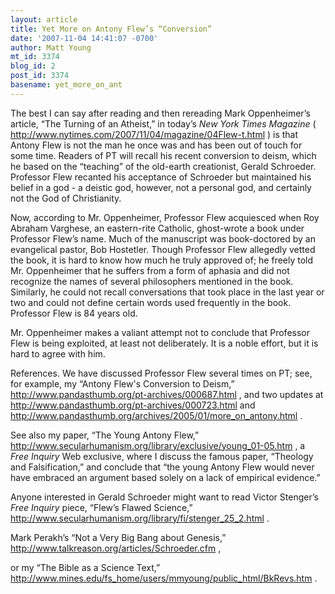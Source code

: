 ```yaml
---
layout: article
title: Yet More on Antony Flew’s “Conversion”
date: '2007-11-04 14:41:07 -0700'
author: Matt Young
mt_id: 3374
blog_id: 2
post_id: 3374
basename: yet_more_on_ant
---
```

The best I can say after reading and then rereading  Mark Oppenheimer’s article, “The Turning of an Atheist,” in today’s _New York Times Magazine_ 
( http://www.nytimes.com/2007/11/04/magazine/04Flew-t.html ) 
is that Antony Flew is not the man he once was and has been out of touch for some time.  Readers of PT will recall his recent conversion to deism, which he based on the “teaching” of the old-earth creationist, Gerald Schroeder.  Professor Flew recanted his acceptance of Schroeder but maintained his belief in a god - a deistic god, however, not a personal god, and certainly not the God of Christianity.

Now, according to Mr. Oppenheimer, Professor Flew acquiesced when Roy Abraham Varghese, an eastern-rite Catholic, ghost-wrote a book under Professor Flew’s name.  Much of the manuscript was book-doctored by an evangelical pastor, Bob Hostetler.  Though Professor Flew allegedly vetted the book, it is hard to know how much he truly approved of; he freely told Mr. Oppenheimer that he suffers from a form of aphasia and did not recognize the names of several philosophers mentioned in the book.  Similarly, he could not recall conversations that took place in the last year or two and could not define certain words used frequently in the book.  Professor Flew is 84 years old.

Mr. Oppenheimer makes a valiant attempt not to conclude that Professor Flew is being exploited, at least not deliberately. It is a noble effort, but it is hard to agree with him.

References.  We have discussed Professor Flew several times on PT; see, for example, my “Antony Flew's Conversion to Deism,”
http://www.pandasthumb.org/pt-archives/000687.html ,
and two updates at
http://www.pandasthumb.org/pt-archives/000723.html 
and
http://www.pandasthumb.org/archives/2005/01/more_on_antony.html .

See also my paper, “The Young Antony Flew,”
http://www.secularhumanism.org/library/exclusive/young_01-05.htm ,
a _Free Inquiry_ Web exclusive, where I discuss the famous paper, “Theology and Falsification,” and conclude that “the young Antony Flew would never have embraced an argument based solely on a lack of empirical evidence.”

Anyone interested in Gerald Schroeder might want to read Victor Stenger’s _Free Inquiry_ piece, “Flew’s Flawed Science,”
http://www.secularhumanism.org/library/fi/stenger_25_2.html .

Mark Perakh’s “Not a Very Big Bang about Genesis,”
http://www.talkreason.org/articles/Schroeder.cfm ,

or my “The Bible as a Science Text,”
http://www.mines.edu/fs_home/users/mmyoung/public_html/BkRevs.htm .
